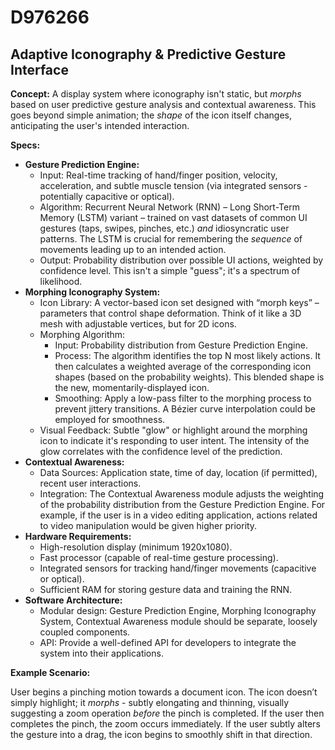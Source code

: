 # D976266

## Adaptive Iconography & Predictive Gesture Interface

**Concept:** A display system where iconography isn't static, but *morphs* based on user predictive gesture analysis and contextual awareness. This goes beyond simple animation; the *shape* of the icon itself changes, anticipating the user's intended interaction.

**Specs:**

*   **Gesture Prediction Engine:**
    *   Input: Real-time tracking of hand/finger position, velocity, acceleration, and subtle muscle tension (via integrated sensors - potentially capacitive or optical).
    *   Algorithm:  Recurrent Neural Network (RNN) – Long Short-Term Memory (LSTM) variant – trained on vast datasets of common UI gestures (taps, swipes, pinches, etc.) *and* idiosyncratic user patterns.  The LSTM is crucial for remembering the *sequence* of movements leading up to an intended action.
    *   Output: Probability distribution over possible UI actions, weighted by confidence level.  This isn't a simple "guess"; it's a spectrum of likelihood.
*   **Morphing Iconography System:**
    *   Icon Library: A vector-based icon set designed with “morph keys” – parameters that control shape deformation. Think of it like a 3D mesh with adjustable vertices, but for 2D icons.
    *   Morphing Algorithm:
        *   Input: Probability distribution from Gesture Prediction Engine.
        *   Process:  The algorithm identifies the top N most likely actions.  It then calculates a weighted average of the corresponding icon shapes (based on the probability weights).  This blended shape is the new, momentarily-displayed icon.
        *   Smoothing: Apply a low-pass filter to the morphing process to prevent jittery transitions.  A Bézier curve interpolation could be employed for smoothness.
    *   Visual Feedback: Subtle "glow" or highlight around the morphing icon to indicate it's responding to user intent.  The intensity of the glow correlates with the confidence level of the prediction.
*   **Contextual Awareness:**
    *   Data Sources: Application state, time of day, location (if permitted), recent user interactions.
    *   Integration: The Contextual Awareness module adjusts the weighting of the probability distribution from the Gesture Prediction Engine.  For example, if the user is in a video editing application, actions related to video manipulation would be given higher priority.
*   **Hardware Requirements:**
    *   High-resolution display (minimum 1920x1080).
    *   Fast processor (capable of real-time gesture processing).
    *   Integrated sensors for tracking hand/finger movements (capacitive or optical).
    *   Sufficient RAM for storing gesture data and training the RNN.
*   **Software Architecture:**
    *   Modular design: Gesture Prediction Engine, Morphing Iconography System, Contextual Awareness module should be separate, loosely coupled components.
    *   API:  Provide a well-defined API for developers to integrate the system into their applications.

**Example Scenario:**

User begins a pinching motion towards a document icon. The icon doesn’t simply highlight; it *morphs* - subtly elongating and thinning, visually suggesting a zoom operation *before* the pinch is completed.  If the user then completes the pinch, the zoom occurs immediately. If the user subtly alters the gesture into a drag, the icon begins to smoothly shift in that direction.